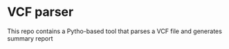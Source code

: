 # VCF parser
This repo contains a Pytho-based tool that parses a VCF file and generates summary report

